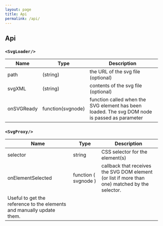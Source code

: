 ```yaml
---
layout: page
title: Api
permalink: /api/
---
```


## Api

### ```<SvgLoader/>```

| Name     | Type                 | Description    
|------------|-------------------|---------------------|
| path       | (string)          | the URL of the svg file (optional)|
| svgXML     | (string)          | contents of the svg file (optional) |
| onSVGReady | function(svgnode) | function called when the SVG element has been loaded. The svg DOM node is passed as parameter |

### ```<SvgProxy/>```

| Name              | Type                | Description               
|-------------------|---------------------|-------------|
| selector          | string              | CSS selector for the element(s)|
| onElementSelected | function ( svgnode ) | callback that receives the SVG DOM element (or list if more than one) matched by the selector.
 Useful to get the reference to the elements and manually update them.  |

